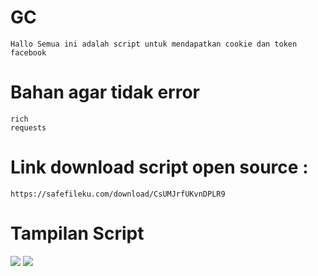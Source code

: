 # GC
```Hallo Semua ini adalah script untuk mendapatkan cookie dan token facebook```
# Bahan agar tidak error
```
rich
requests
```
# Link download script open source : 
```
https://safefileku.com/download/CsUMJrfUKvnDPLR9
```
# Tampilan Script
<img src="https://raw.githubusercontent.com/ramz-01/GC/main/Screenshot_20240807-190232_1.jpg">

<img src="https://raw.githubusercontent.com/ramz-01/GC/main/Screenshot_20240807-192949_2.jpg">
